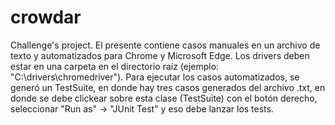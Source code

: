 # crowdar
Challenge's project.
El presente contiene casos manuales en un archivo de texto y automatizados para Chrome y Microsoft Edge. Los drivers deben estar en una carpeta en el directorio raíz (ejemplo: "C:\drivers\chromedriver"). Para ejecutar los casos automatizados, se generó un TestSuite, en donde hay tres casos generados del archivo .txt, en donde se debe clickear sobre esta clase (TestSuite) con el botón derecho, seleccionar "Run as" -> "JUnit Test" y eso debe lanzar los tests. 







